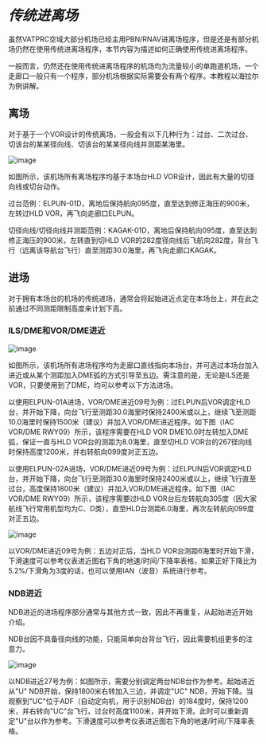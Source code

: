 # ***传统进离场***

虽然VATPRC空域大部分机场已经主用PBN/RNAV进离场程序，但是还是有部分机场仍然在使用传统进离场程序，本节内容为描述如何正确使用传统进离场程序。  

一般而言，仍然还在使用传统进离场程序的机场均为流量较小的单跑道机场，一个走廊口一般只有一个程序，部分机场根据实际需要会有两个程序。本教程以海拉尔为例讲解。

## 离场
对于基于一个VOR设计的传统离场，一般会有以下几种行为：过台、二次过台、切该台的某某径向线、切该台的某某径向线并测距某海里。

![image](https://user-images.githubusercontent.com/40542435/164968142-13b24a4a-c4a0-4fb0-8665-658795da16b7.png)

如图所示，该机场所有离场程序均基于本场台HLD VOR设计，因此有大量的切径向线或切台动作。

过台范例：ELPUN-01D，离地后保持航向095度，直至达到修正海压的900米，左转过HLD VOR，再飞向走廊口ELPUN。

切径向线/切径向线并测距范例：KAGAK-01D，离地后保持航向095度，直至达到修正海压的900米，左转直到切HLD VOR的282度径向线后飞航向282度，背台飞行（远离该导航台飞行）直至测距30.0海里，再飞向走廊口KAGAK。

## 进场
对于拥有本场台的机场的传统进场，通常会将起始进近点定在本场台上，并在此之前通过不同测距限制高度来计划下高。

### ILS/DME和VOR/DME进近
![image](https://user-images.githubusercontent.com/40542435/164968157-17c18720-849a-4407-9c55-6ef1b035a75c.png)

如图所示，该机场所有进场程序均为走廊口直线指向本场台，并可选过本场台加入进近或从某个测距加入DME弧的方式引导至五边。需注意的是，无论是ILS还是VOR，只要使用到了DME，均可以参考以下方法进场。

以使用ELPUN-01A进场，VOR/DME进近09号为例：过ELPUN后VOR调定HLD台，并开始下降，向台飞行至测距30.0海里时保持2400米或以上，继续飞至测距10.0海里时保持1500米（建议）并加入VOR/DME进近程序。如下图（IAC VOR/DME RWY09）所示，该程序需要在HLD VOR DME10.0时左转加入DME弧，保证一直与HLD VOR台的测距为8.0海里，直至切HLD VOR台的267径向线时保持高度1200米，并右转航向099度对正五边。

以使用ELPUN-02A进场，VOR/DME进近09号为例：过ELPUN后VOR调定HLD台，并开始下降，向台飞行至测距30.0海里时保持2400米或以上，继续飞行直至过台，高度保持1800米（建议）并加入VOR/DME进近程序。如下图（IAC VOR/DME RWY09）所示，该程序需要过HLD VOR台后左转航向305度（因大家航线飞行常用机型均为C、D类），直至HLD台测距6.0海里，再次左转航向099度对正五边。

![image](https://user-images.githubusercontent.com/40542435/164968192-d2fcc90b-0501-4944-bc6e-44a3a5f7afb9.png)

以VOR/DME进近09号为例：五边对正后，当HLD VOR台测距6海里时开始下滑，下滑速度可以参考仪表进近图右下角的地速/时间/下降率表格，如果正好下降比为5.2%/下滑角为3度的话，也可以使用IAN（波音）系统进行参考。

### NDB进近
NDB进近的进场程序部分通常与其他方式一致，因此不再重复，从起始进近开始介绍。

NDB台因不具备径向线的功能，只能简单向台背台飞行，因此需要机组更多的注意力。

![image](https://user-images.githubusercontent.com/40542435/164968212-9515ee4d-80d8-437d-9318-6cc77bc83bd0.png)

以NDB进近27号为例：如图所示，需要分别调定两台NDB台作为参考。起始进近从"U" NDB开始，保持1800米右转加入三边，并调定"UC" NDB，开始下降。当观察到"UC"位于ADF（自动定向机，用于识别NDB台）的184度时，保持1200米，并右转向"UC"台飞行。过台时高度1100米，并开始下滑。此时可以重新调定"U"台以作为参考。下滑速度可以参考仪表进近图右下角的地速/时间/下降率表格。


